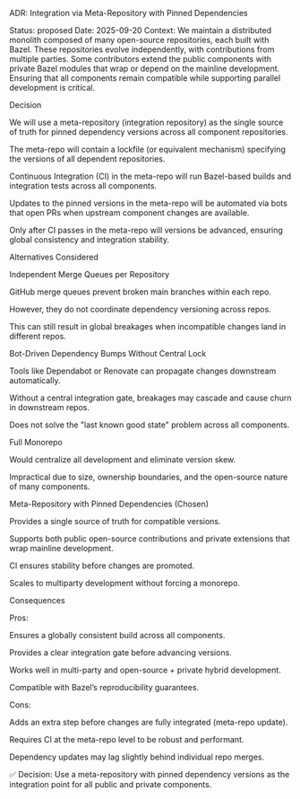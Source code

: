 ADR: Integration via Meta-Repository with Pinned Dependencies

Status: proposed
Date: 2025-09-20
Context:
We maintain a distributed monolith composed of many open-source repositories, each built with Bazel. These repositories evolve independently, with contributions from multiple parties. Some contributors extend the public components with private Bazel modules that wrap or depend on the mainline development. Ensuring that all components remain compatible while supporting parallel development is critical.

Decision

We will use a meta-repository (integration repository) as the single source of truth for pinned dependency versions across all component repositories.

The meta-repo will contain a lockfile (or equivalent mechanism) specifying the versions of all dependent repositories.

Continuous Integration (CI) in the meta-repo will run Bazel-based builds and integration tests across all components.

Updates to the pinned versions in the meta-repo will be automated via bots that open PRs when upstream component changes are available.

Only after CI passes in the meta-repo will versions be advanced, ensuring global consistency and integration stability.

Alternatives Considered

Independent Merge Queues per Repository

GitHub merge queues prevent broken main branches within each repo.

However, they do not coordinate dependency versioning across repos.

This can still result in global breakages when incompatible changes land in different repos.

Bot-Driven Dependency Bumps Without Central Lock

Tools like Dependabot or Renovate can propagate changes downstream automatically.

Without a central integration gate, breakages may cascade and cause churn in downstream repos.

Does not solve the "last known good state" problem across all components.

Full Monorepo

Would centralize all development and eliminate version skew.

Impractical due to size, ownership boundaries, and the open-source nature of many components.

Meta-Repository with Pinned Dependencies (Chosen)

Provides a single source of truth for compatible versions.

Supports both public open-source contributions and private extensions that wrap mainline development.

CI ensures stability before changes are promoted.

Scales to multiparty development without forcing a monorepo.

Consequences

Pros:

Ensures a globally consistent build across all components.

Provides a clear integration gate before advancing versions.

Works well in multi-party and open-source + private hybrid development.

Compatible with Bazel’s reproducibility guarantees.

Cons:

Adds an extra step before changes are fully integrated (meta-repo update).

Requires CI at the meta-repo level to be robust and performant.

Dependency updates may lag slightly behind individual repo merges.

✅ Decision: Use a meta-repository with pinned dependency versions as the integration point for all public and private components.
